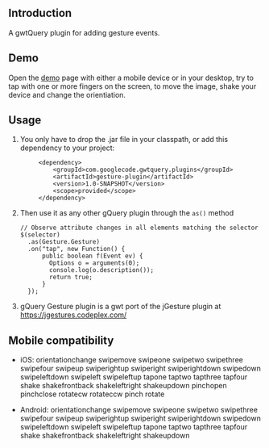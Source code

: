 

## Introduction
A gwtQuery plugin for adding gesture events.

## Demo
Open the [demo](http://manolo.github.io/gwtquery-gesture-demo/index.html) page with either a mobile device or in your desktop, try to tap with one or more fingers on the screen, 
to move the image, shake your device and change the orientiation.


## Usage

1. You only have to drop the .jar file in your classpath, or add this dependency to your project:
   
   ```
        <dependency>
            <groupId>com.googlecode.gwtquery.plugins</groupId>
            <artifactId>gesture-plugin</artifactId>
            <version>1.0-SNAPSHOT</version>
            <scope>provided</scope>
        </dependency>
   ```
2. Then use it as any other gQuery plugin through the `as()` method
   ```
   // Observe attribute changes in all elements matching the selector
   $(selector)
     .as(Gesture.Gesture)
     .on("tap", new Function() {
         public boolean f(Event ev) {
           Options o = arguments(0);
           console.log(o.description());
           return true;
         }
     });

   ```
3. gQuery Gesture plugin is a gwt port of the jGesture plugin at https://jgestures.codeplex.com/


## Mobile compatibility

- iOS: 
  orientationchange swipemove swipeone swipetwo swipethree swipefour swipeup swiperightup swiperight swiperightdown swipedown swipeleftdown swipeleft swipeleftup tapone taptwo tapthree tapfour shake shakefrontback shakeleftright shakeupdown pinchopen pinchclose rotatecw rotateccw pinch rotate

- Android: 
  orientationchange swipemove swipeone swipetwo swipethree swipefour swipeup swiperightup swiperight swiperightdown swipedown swipeleftdown swipeleft swipeleftup tapone taptwo tapthree tapfour shake shakefrontback shakeleftright shakeupdown
